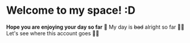 # Welcome to my space! :D
**Hope you are enjoying your day so far** 🤠
My day is ~~bad~~ alright so far 😶‍🌫️
Let's see where this account goes 😵‍💫
